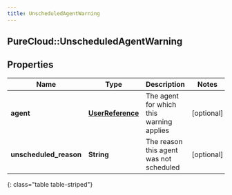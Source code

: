 ```yaml
---
title: UnscheduledAgentWarning
---
```

## PureCloud::UnscheduledAgentWarning

## Properties

|Name | Type | Description | Notes|
|------------ | ------------- | ------------- | -------------|
| **agent** | [**UserReference**](UserReference.html) | The agent for which this warning applies | [optional] |
| **unscheduled_reason** | **String** | The reason this agent was not scheduled | [optional] |
{: class="table table-striped"}


